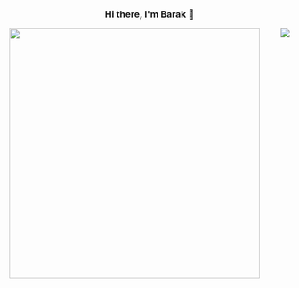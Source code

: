 <h3 align="center">Hi there, I'm Barak 👋</h3>

<p>
<a href="https://github.com/anuraghazra/convoychat">
  <img  style=" display:inline" width="450" align="left" src="https://github-readme-stats.vercel.app/api?username=bsharabi&show_icons=true&layout=compact&line_height=20&card_width=30&theme=radical" />
</a>
<a href="https://github.com/anuraghazra/github-readme-stats">
  <img style=" display:inline"  align="right" src="https://github-readme-stats.vercel.app/api/top-langs/?username=bsharabi&layout=compact&langs_count=6&exclude_repo=ML_learning&theme=radical" />
</a>
</p>

<!-- ![Barak's GitHub stats](https://github-readme-stats.vercel.app/api?username=bsharabi&show_icons=true&theme=radical)
 -->
<!-- [![Barak's wakatime stats](https://github-readme-stats.vercel.app/api/wakatime?username=willianrod&theme=radical)](https://github.com/anuraghazra/github-readme-stats)
 -->
<!--
**bsharabi/bsharabi** is a ✨ _special_ ✨ repository because its `README.md` (this file) appears on your GitHub profile.

Here are some ideas to get you started:

- 🔭 I’m currently working on ...
- 🌱 I’m currently learning ...
- 👯 I’m looking to collaborate on ...
- 🤔 I’m looking for help with ...
- 💬 Ask me about ...
- 📫 How to reach me: ...
- 😄 Pronouns: ...
- ⚡ Fun fact: ...
-->
